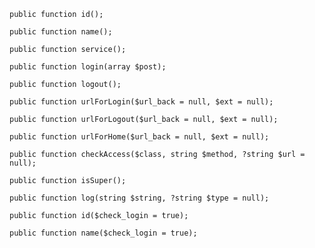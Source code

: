    public function id();

    public function name();

    public function service();

    public function login(array $post);

    public function logout();

    public function urlForLogin($url_back = null, $ext = null);

    public function urlForLogout($url_back = null, $ext = null);

    public function urlForHome($url_back = null, $ext = null);

    public function checkAccess($class, string $method, ?string $url = null);

    public function isSuper();

    public function log(string $string, ?string $type = null);

    public function id($check_login = true);

    public function name($check_login = true);

